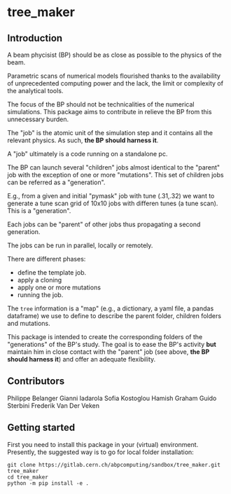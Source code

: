 # tree_maker

## Introduction
A beam phycisist (BP) should be as close as possible to the physics of the beam.

Parametric scans of numerical models flourished thanks to the availability 
of unprecedented computing power and the lack, the limit or complexity of the analytical tools. 

The focus of the BP should not be technicalities of the numerical simulations.
This package aims to contribute in relieve the BP from this unnecessary burden.

The "job" is the atomic unit of the simulation step and it contains all the relevant physics. 
As such, **the BP should harness it**.

A "job" ultimately is a code running on a standalone pc.

The BP can launch several "children" jobs almost identical to the "parent" job with the exception of one or more "mutations".
This set of children jobs can be referred as a "generation".

E.g., from a given and initial "pymask" job with tune (.31,.32) we want to generate a tune scan grid of 10x10 jobs with differen tunes (a tune scan). 
This is a "generation".

Each jobs can be "parent" of other jobs thus propagating a second generation.

The jobs can be run in parallel, locally or remotely.

There are different phases:
- define the template job.
- apply a cloning
- apply one or more mutations
- running the job.

The `tree` information is a "map" (e.g., a dictionary, a yaml file, a pandas dataframe) we use to define to describe the parent folder, children folders and mutations.

This package is intended to create the corresponding folders of the "generations" of the BP's study. The goal is to ease the BP's activity **but** maintain him in close contact with the "parent" job (see above, **the BP should harness it**) and offer an adequate flexibility.

## Contributors

Philippe Belanger
Gianni Iadarola
Sofia Kostoglou
Hamish Graham
Guido Sterbini
Frederik Van Der Veken

## Getting started

First you need to install this package in your (virtual) environment. Presently, the suggested way is to go for local folder installation:
```
git clone https://gitlab.cern.ch/abpcomputing/sandbox/tree_maker.git tree_maker
cd tree_maker
python -m pip install -e .
```